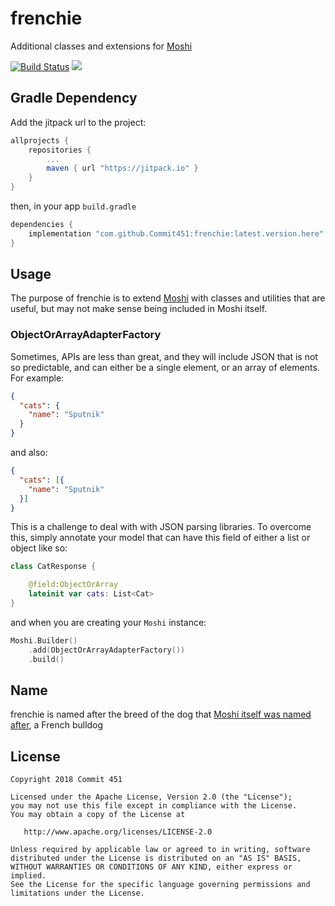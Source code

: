 # frenchie
Additional classes and extensions for [Moshi](https://github.com/square/moshi)

[![Build Status](https://travis-ci.org/Commit451/frenchie.svg?branch=master)](https://travis-ci.org/Commit451/frenchie) [![](https://jitpack.io/v/Commit451/frenchie.svg)](https://jitpack.io/#Commit451/frenchie)

## Gradle Dependency
Add the jitpack url to the project:
```groovy
allprojects {
    repositories {
        ...
        maven { url "https://jitpack.io" }
    }
}
```
then, in your app `build.gradle`
```groovy
dependencies {
    implementation "com.github.Commit451:frenchie:latest.version.here"
}
```

## Usage
The purpose of frenchie is to extend [Moshi](https://github.com/square/moshi) with classes and utilities that are useful, but may not make sense being included in Moshi itself.

### ObjectOrArrayAdapterFactory
Sometimes, APIs are less than great, and they will include JSON that is not so predictable, and can either be a single element, or an array of elements. For example:
```json
{
  "cats": {
    "name": "Sputnik"
  }
}
```
and also:
```json
{
  "cats": [{
    "name": "Sputnik"
  }]
}
```
This is a challenge to deal with with JSON parsing libraries. To overcome this, simply annotate your model that can have this field of either a list or object like so:
```kotlin
class CatResponse {

    @field:ObjectOrArray
    lateinit var cats: List<Cat>
}
```
and when you are creating your `Moshi` instance:
```kotlin
Moshi.Builder()
    .add(ObjectOrArrayAdapterFactory())
    .build()
```

## Name
frenchie is named after the breed of the dog that [Moshi itself was named after](https://twitter.com/MoshiFrenchie), a French bulldog

License
--------

    Copyright 2018 Commit 451

    Licensed under the Apache License, Version 2.0 (the "License");
    you may not use this file except in compliance with the License.
    You may obtain a copy of the License at

       http://www.apache.org/licenses/LICENSE-2.0

    Unless required by applicable law or agreed to in writing, software
    distributed under the License is distributed on an "AS IS" BASIS,
    WITHOUT WARRANTIES OR CONDITIONS OF ANY KIND, either express or implied.
    See the License for the specific language governing permissions and
    limitations under the License.
